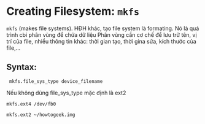 # Creating Filesystem: `mkfs`

`mkfs` (makes file systems). HĐH khác, tạo file system là formating. Nó là quá trình cbi phân vùng để chứa dữ liệu
Phân vùng cần cơ chế để lưu trữ tên, vị trí của file, nhiều thông tin khác: thời gian tạo, thời gina sửa, kích thước của file,...

## Syntax:

```
 mkfs.file_sys_type device_filename
```

Nếu không dùng file_sys_type mặc định là ext2

```
mkfs.ext4 /dev/fb0

mkfs.ext2 ~/howtogeek.img
```
